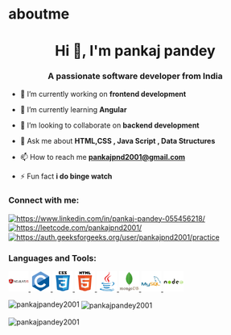 # aboutme
<h1 align="center">Hi 👋, I'm pankaj pandey</h1>
<h3 align="center">A passionate software developer from India</h3>

- 🔭 I’m currently working on **frontend development**

- 🌱 I’m currently learning **Angular**

- 👯 I’m looking to collaborate on **backend development**

- 💬 Ask me about **HTML,CSS , Java Script , Data Structures**

- 📫 How to reach me **pankajpnd2001@gmail.com**

- ⚡ Fun fact **i do binge watch**

<h3 align="left">Connect with me:</h3>
<p align="left">
<a href="https://linkedin.com/in/https://www.linkedin.com/in/pankaj-pandey-055456218/" target="blank"><img align="center" src="https://raw.githubusercontent.com/rahuldkjain/github-profile-readme-generator/master/src/images/icons/Social/linked-in-alt.svg" alt="https://www.linkedin.com/in/pankaj-pandey-055456218/" height="30" width="40" /></a>
<a href="https://www.leetcode.com/https://leetcode.com/pankajpnd2001/" target="blank"><img align="center" src="https://raw.githubusercontent.com/rahuldkjain/github-profile-readme-generator/master/src/images/icons/Social/leet-code.svg" alt="https://leetcode.com/pankajpnd2001/" height="30" width="40" /></a>
<a href="https://auth.geeksforgeeks.org/user/https://auth.geeksforgeeks.org/user/pankajpnd2001/practice" target="blank"><img align="center" src="https://raw.githubusercontent.com/rahuldkjain/github-profile-readme-generator/master/src/images/icons/Social/geeks-for-geeks.svg" alt="https://auth.geeksforgeeks.org/user/pankajpnd2001/practice" height="30" width="40" /></a>
</p>

<h3 align="left">Languages and Tools:</h3>
<p align="left"> <a href="https://angular.io" target="_blank" rel="noreferrer"> <img src="https://raw.githubusercontent.com/devicons/devicon/master/icons/angularjs/angularjs-original-wordmark.svg" alt="angularjs" width="40" height="40"/> </a> <a href="https://www.cprogramming.com/" target="_blank" rel="noreferrer"> <img src="https://raw.githubusercontent.com/devicons/devicon/master/icons/c/c-original.svg" alt="c" width="40" height="40"/> </a> <a href="https://www.w3schools.com/css/" target="_blank" rel="noreferrer"> <img src="https://raw.githubusercontent.com/devicons/devicon/master/icons/css3/css3-original-wordmark.svg" alt="css3" width="40" height="40"/> </a> <a href="https://www.w3.org/html/" target="_blank" rel="noreferrer"> <img src="https://raw.githubusercontent.com/devicons/devicon/master/icons/html5/html5-original-wordmark.svg" alt="html5" width="40" height="40"/> </a> <a href="https://www.java.com" target="_blank" rel="noreferrer"> <img src="https://raw.githubusercontent.com/devicons/devicon/master/icons/java/java-original.svg" alt="java" width="40" height="40"/> </a> <a href="https://www.mongodb.com/" target="_blank" rel="noreferrer"> <img src="https://raw.githubusercontent.com/devicons/devicon/master/icons/mongodb/mongodb-original-wordmark.svg" alt="mongodb" width="40" height="40"/> </a> <a href="https://www.mysql.com/" target="_blank" rel="noreferrer"> <img src="https://raw.githubusercontent.com/devicons/devicon/master/icons/mysql/mysql-original-wordmark.svg" alt="mysql" width="40" height="40"/> </a> <a href="https://nodejs.org" target="_blank" rel="noreferrer"> <img src="https://raw.githubusercontent.com/devicons/devicon/master/icons/nodejs/nodejs-original-wordmark.svg" alt="nodejs" width="40" height="40"/> </a> </p>

<p><img align="left" src="https://github-readme-stats.vercel.app/api/top-langs?username=pankajpandey2001&show_icons=true&locale=en&layout=compact" alt="pankajpandey2001" /></p>

<p>&nbsp;<img align="center" src="https://github-readme-stats.vercel.app/api?username=pankajpandey2001&show_icons=true&locale=en" alt="pankajpandey2001" /></p>

<p><img align="center" src="https://github-readme-streak-stats.herokuapp.com/?user=pankajpandey2001&" alt="pankajpandey2001" /></p>
